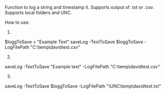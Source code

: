 Function to log a string and timestamp it. 
Supports output of .txt or .csv. 
Supports local folders and UNC. 

How to use:

1.
$loggToSave = "Example Text"
saveLog -TextToSave $loggToSave -LogFilePath "C:\temp\davidtest.csv"


2.

saveLog -TextToSave "Example text" -LogFilePath "C:\temp\davidtest.csv"

3.

saveLog -TextToSave $loggToSave -LogFilePath "\\UNC\temp\davidtest.txt"

